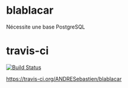 # blablacar
Nécessite une base PostgreSQL

# travis-ci
[![Build Status](https://travis-ci.org/ANDRESebastien/blablacar.svg?branch=master)](https://travis-ci.org/ANDRESebastien/blablacar)

https://travis-ci.org/ANDRESebastien/blablacar
